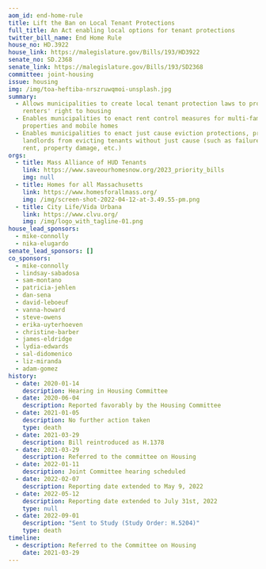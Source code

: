 ```yaml
---
aom_id: end-home-rule
title: Lift the Ban on Local Tenant Protections
full_title: An Act enabling local options for tenant protections
twitter_bill_name: End Home Rule
house_no: HD.3922
house_link: https://malegislature.gov/Bills/193/HD3922
senate_no: SD.2368
senate_link: https://malegislature.gov/Bills/193/SD2368
committee: joint-housing
issue: housing
img: /img/toa-heftiba-nrszruwqmoi-unsplash.jpg
summary:
  - Allows municipalities to create local tenant protection laws to protect
    renters' right to housing
  - Enables municipalities to enact rent control measures for multi-family
    properties and mobile homes
  - Enables municipalities to enact just cause eviction protections, prohibiting
    landlords from evicting tenants without just cause (such as failure to pay
    rent, property damage, etc.)
orgs:
  - title: Mass Alliance of HUD Tenants
    link: https://www.saveourhomesnow.org/2023_priority_bills
    img: null
  - title: Homes for all Massachusetts
    link: https://www.homesforallmass.org/
    img: /img/screen-shot-2022-04-12-at-3.49.55-pm.png
  - title: City Life/Vida Urbana
    link: https://www.clvu.org/
    img: /img/logo_with_tagline-01.png
house_lead_sponsors:
  - mike-connolly
  - nika-elugardo
senate_lead_sponsors: []
co_sponsors:
  - mike-connolly
  - lindsay-sabadosa
  - sam-montano
  - patricia-jehlen
  - dan-sena
  - david-leboeuf
  - vanna-howard
  - steve-owens
  - erika-uyterhoeven
  - christine-barber
  - james-eldridge
  - lydia-edwards
  - sal-didomenico
  - liz-miranda
  - adam-gomez
history:
  - date: 2020-01-14
    description: Hearing in Housing Committee
  - date: 2020-06-04
    description: Reported favorably by the Housing Committee
  - date: 2021-01-05
    description: No further action taken
    type: death
  - date: 2021-03-29
    description: Bill reintroduced as H.1378
  - date: 2021-03-29
    description: Referred to the committee on Housing
  - date: 2022-01-11
    description: Joint Committee hearing scheduled
  - date: 2022-02-07
    description: Reporting date extended to May 9, 2022
  - date: 2022-05-12
    description: Reporting date extended to July 31st, 2022
    type: null
  - date: 2022-09-01
    description: "Sent to Study (Study Order: H.5204)"
    type: death
timeline:
  - description: Referred to the Committee on Housing
    date: 2021-03-29
---
```

